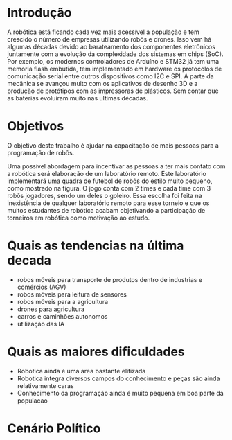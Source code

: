# Introdução

A robótica está ficando cada vez mais acessível a população e tem crescido o número de empresas utilizando robôs e drones. Isso vem há algumas décadas devido ao barateamento dos componentes eletrônicos juntamente com a evolução da complexidade dos sistemas em chips (SoC). Por exemplo, os modernos controladores de Arduíno e STM32 já tem uma memoria flash embutida, tem implementado em hardware os protocolos de comunicação serial entre outros dispositivos como I2C e SPI. A parte da mecânica se avançou muito com os aplicativos de desenho 3D e a produção de protótipos com as impressoras de plásticos. Sem contar que as baterias evoluíram muito nas ultimas décadas.

# Objetivos

O objetivo deste trabalho é ajudar na capacitação de mais pessoas para a programação de robôs. 

Uma possível abordagem para incentivar as pessoas a ter mais contato com a robótica será elaboração de um laboratório remoto. Este laboratório implementará uma quadra de futebol de robôs do estilo muito pequeno, como mostrado na figura. O jogo conta com 2 times e cada time com 3 robôs jogadores, sendo um deles o goleiro. Essa escolha foi feita na inexistência de qualquer laboratório remoto para esse torneio e que os muitos estudantes de robótica acabam objetivando a participação de torneiros em robótica como motivação ao estudo.


# Quais as tendencias na última decada

- robos móveis para transporte de produtos dentro de industrias e comércios (AGV)
- robos móveis para leitura de sensores
- robos móveis para a agricultura
- drones para agricultura
- carros e caminhões autonomos
- utilização das IA

# Quais as maiores dificuldades

- Robotica ainda é uma area bastante elitizada
- Robotica integra diversos campos do conhecimento e peças são ainda relativamente caras
- Conhecimento da programação ainda é muito pequena em boa parte da populacao

# Cenário Político











